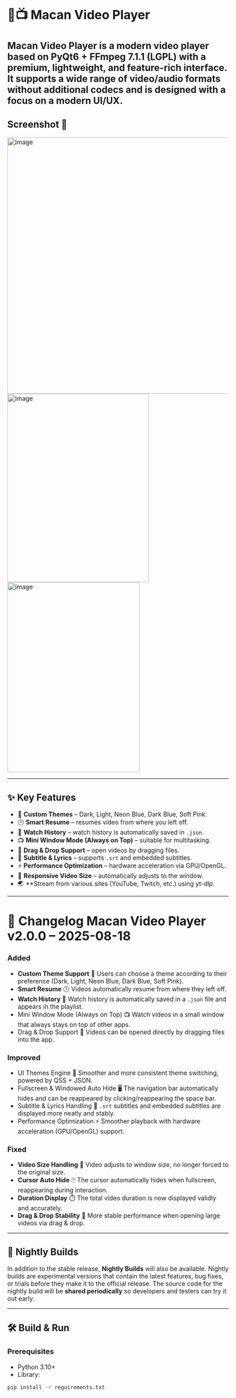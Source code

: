 # 🐅📺 Macan Video Player

Macan Video Player is a modern video player based on PyQt6 + FFmpeg 7.1.1 (LGPL) with a premium, lightweight, and feature-rich interface.
It supports a wide range of video/audio formats without additional codecs and is designed with a focus on a modern UI/UX.
---
## Screenshot 📸
<img width="813" height="584" alt="image" src="https://github.com/user-attachments/assets/ba206671-4f92-4b11-84fe-965198a48fa0" />

<img width="322" height="429" alt="image" src="https://github.com/user-attachments/assets/033a9514-e568-456e-96b7-a6b5b8bb34ef" />

<img width="301" height="433" alt="image" src="https://github.com/user-attachments/assets/b9d00413-8823-4a38-b1d9-d19e78a69bbd" />


---

## ✨ Key Features
- 🎨 **Custom Themes** – Dark, Light, Neon Blue, Dark Blue, Soft Pink.
- 🕒 **Smart Resume** – resumes video from where you left off.
- 📜 **Watch History** – watch history is automatically saved in `.json`.
- 📺 **Mini Window Mode (Always on Top)** – suitable for multitasking.
- 📂 **Drag & Drop Support** – open videos by dragging files.
- 📝 **Subtitle & Lyrics** – supports `.srt` and embedded subtitles.
- ⚡ **Performance Optimization** – hardware acceleration via GPU/OpenGL.
- 🔲 **Responsive Video Size** – automatically adjusts to the window.
- 🌏 **Stream from various sites (YouTube, Twitch, etc.) using yt-dlp.

---

# 📌 **Changelog Macan Video Player v2.0.0 – 2025-08-18**

### **Added**

* **Custom Theme Support** 🎨
Users can choose a theme according to their preference (Dark, Light, Neon Blue, Dark Blue, Soft Pink).
* **Smart Resume** 🕒
Videos automatically resume from where they left off.
* **Watch History** 📜
Watch history is automatically saved in a `.json` file and appears in the playlist.
* Mini Window Mode (Always on Top) 📺
Watch videos in a small window that always stays on top of other apps.
* Drag & Drop Support 📂
Videos can be opened directly by dragging files into the app.

### Improved

* UI Themes Engine 🔧
Smoother and more consistent theme switching, powered by QSS + JSON.
* Fullscreen & Windowed Auto Hide 🖥️
The navigation bar automatically hides and can be reappeared by clicking/reappearing the space bar.
* Subtitle & Lyrics Handling 📝
`.srt` subtitles and embedded subtitles are displayed more neatly and stably.
* Performance Optimization ⚡
Smoother playback with hardware acceleration (GPU/OpenGL) support.

### **Fixed**

* **Video Size Handling** 🔲
Video adjusts to window size, no longer forced to the original size.
* **Cursor Auto Hide** 🖱️
The cursor automatically hides when fullscreen, reappearing during interaction.
* **Duration Display** ⏱️
The total video duration is now displayed validly and accurately.
* **Drag & Drop Stability** 📂
More stable performance when opening large videos via drag & drop.

---

## 🌙 Nightly Builds

In addition to the stable release, **Nightly Builds** will also be available.
Nightly builds are experimental versions that contain the latest features, bug fixes, or trials before they make it to the official release.
The source code for the nightly build will be **shared periodically** so developers and testers can try it out early.

---

## 🛠️ Build & Run
### Prerequisites
- Python 3.10+
- Library:
```bash
pip install -r requirements.txt
